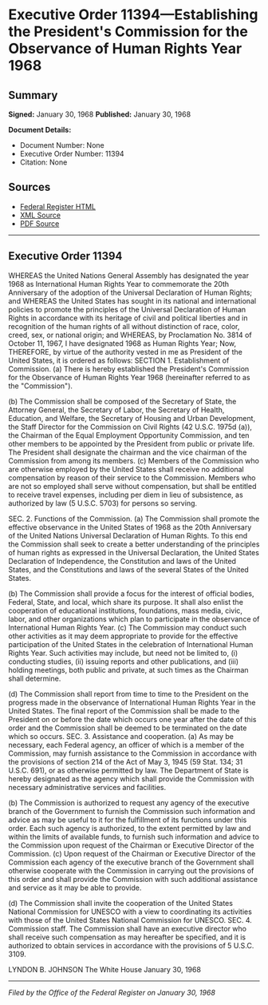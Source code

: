 # Executive Order 11394—Establishing the President's Commission for the Observance of Human Rights Year 1968

## Summary

**Signed:** January 30, 1968
**Published:** January 30, 1968

**Document Details:**
- Document Number: None
- Executive Order Number: 11394
- Citation: None

## Sources
- [Federal Register HTML](https://www.presidency.ucsb.edu/documents/executive-order-11394-establishing-the-presidents-commission-for-the-observance-human)
- [XML Source](None)
- [PDF Source](None)

---

## Executive Order 11394

WHEREAS the United Nations General Assembly has designated the year 1968 as International Human Rights Year to commemorate the 20th Anniversary of the adoption of the Universal Declaration of Human Rights; and
WHEREAS the United States has sought in its national and international policies to promote the principles of the Universal Declaration of Human Rights in accordance with its heritage of civil and political liberties and in recognition of the human rights of all without distinction of race, color, creed, sex, or national origin; and
WHEREAS, by Proclamation No. 3814 of October 11, 1967, I have designated 1968 as Human Rights Year;
Now, THEREFORE, by virtue of the authority vested in me as President of the United States, it is ordered as follows:
SECTION 1. Establishment of Commission. (a) There is hereby established the President's Commission for the Observance of Human Rights Year 1968 (hereinafter referred to as the "Commission").

(b) The Commission shall be composed of the Secretary of State, the Attorney General, the Secretary of Labor, the Secretary of Health, Education, and Welfare, the Secretary of Housing and Urban Development, the Staff Director for the Commission on Civil Rights (42 U.S.C. 1975d (a)), the Chairman of the Equal Employment Opportunity Commission, and ten other members to be appointed by the President from public or private life. The President shall designate the chairman and the vice chairman of the Commission from among its members.
(c) Members of the Commission who are otherwise employed by the United States shall receive no additional compensation by reason of their service to the Commission. Members who are not so employed shall serve without compensation, but shall be entitled to receive travel expenses, including per diem in lieu of subsistence, as authorized by law (5 U.S.C. 5703) for persons so serving.

SEC. 2. Functions of the Commission. (a) The Commission shall promote the effective observance in the United States of 1968 as the 20th Anniversary of the United Nations Universal Declaration of Human Rights. To this end the Commission shall seek to create a better understanding of the principles of human rights as expressed in the Universal Declaration, the United States Declaration of Independence, the Constitution and laws of the United States, and the Constitutions and laws of the several States of the United States.

(b) The Commission shall provide a focus for the interest of official bodies, Federal, State, and local, which share its purpose. It shall also enlist the cooperation of educational institutions, foundations, mass media, civic, labor, and other organizations which plan to participate in the observance of International Human Rights Year.
(c) The Commission may conduct such other activities as it may deem appropriate to provide for the effective participation of the United States in the celebration of International Human Rights Year. Such activities may include, but need not be limited to, (i) conducting studies, (ii) issuing reports and other publications, and (iii) holding meetings, both public and private, at such times as the Chairman shall determine.

(d) The Commission shall report from time to time to the President on the progress made in the observance of International Human Rights Year in the United States. The final report of the Commission shall be made to the President on or before the date which occurs one year after the date of this order and the Commission shall be deemed to be terminated on the date which so occurs.
SEC. 3. Assistance and cooperation. (a) As may be necessary, each Federal agency, an officer of which is a member of the Commission, may furnish assistance to the Commission in accordance with the provisions of section 214 of the Act of May 3, 1945 (59 Stat. 134; 31 U.S.C. 691), or as otherwise permitted by law. The Department of State is hereby designated as the agency which shall provide the Commission with necessary administrative services and facilities.

(b) The Commission is authorized to request any agency of the executive branch of the Government to furnish the Commission such information and advice as may be useful to it for the fulfillment of its functions under this order. Each such agency is authorized, to the extent permitted by law and within the limits of available funds, to furnish such information and advice to the Commission upon request of the Chairman or Executive Director of the Commission.
(c) Upon request of the Chairman or Executive Director of the Commission each agency of the executive branch of the Government shall otherwise cooperate with the Commission in carrying out the provisions of this order and shall provide the Commission with such additional assistance and service as it may be able to provide.

(d) The Commission shall invite the cooperation of the United States National Commission for UNESCO with a view to coordinating its activities with those of the United States National Commission for UNESCO.
SEC. 4. Commission staff. The Commission shall have an executive director who shall receive such compensation as may hereafter be specified, and it is authorized to obtain services in accordance with the provisions of 5 U.S.C. 3109.

LYNDON B. JOHNSON
The White House
January 30, 1968

---

*Filed by the Office of the Federal Register on January 30, 1968*
